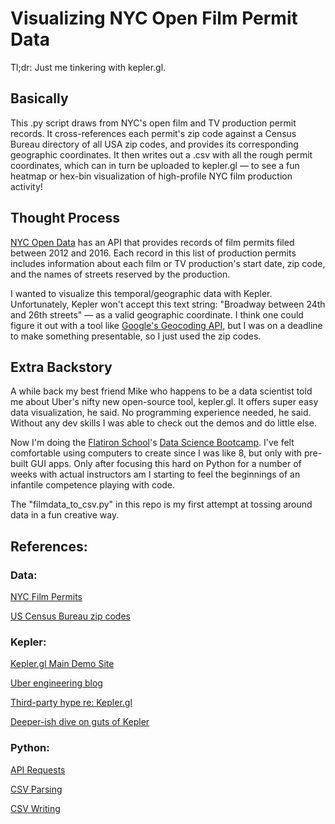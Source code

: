 # Visualizing NYC Open Film Permit Data

Tl;dr: Just me tinkering with kepler.gl.

## Basically

This .py script draws from NYC's open film and TV production permit records. It cross-references each permit's zip code against a Census Bureau directory of all USA zip codes, and provides its corresponding geographic coordinates. It then writes out a .csv with all the rough permit coordinates, which can in turn be uploaded to kepler.gl — to see a fun heatmap or hex-bin visualization of high-profile NYC film production activity!

## Thought Process

[NYC Open Data](https://opendata.cityofnewyork.us/) has an API that provides records of film permits filed between 2012 and 2016. Each record in this list of production permits includes information about each film or TV production's start date, zip code, and the names of streets reserved by the production.

I wanted to visualize this temporal/geographic data with Kepler. Unfortunately, Kepler won't accept this text string: "Broadway between 24th and 26th streets" — as a valid geographic coordinate. I think one could figure it out with a tool like [Google's Geocoding API](https://developers.google.com/maps/documentation/geocoding/intro), but I was on a deadline to make something presentable, so I just used the zip codes.

## Extra Backstory

A while back my best friend Mike who happens to be a data scientist told me about Uber's nifty new open-source tool, kepler.gl. It offers super easy data visualization, he said. No programming experience needed, he said. Without any dev skills I was able to check out the demos and do little else.

Now I'm doing the [Flatiron School](https://flatironschool.com/)'s [Data Science Bootcamp](https://flatironschool.com/career-courses/data-science-bootcamp/). I've felt comfortable using computers to create since I was like 8, but only with pre-built GUI apps. Only after focusing this hard on Python for a number of weeks with actual instructors am I starting to feel the beginnings of an infantile competence playing with code.

The "filmdata_to_csv.py" in this repo is my first attempt at tossing around data in a fun creative way.

## References:

### Data:
[NYC Film Permits](https://data.cityofnewyork.us/City-Government/Film-Permits/tg4x-b46p)

[US Census Bureau zip codes](https://gist.github.com/erichurst/7882666)

### Kepler:
[Kepler.gl Main Demo Site](https://kepler.gl/#/)

[Uber engineering blog](https://eng.uber.com/keplergl)

[Third-party hype re: Kepler.gl](https://opensource.com/article/18/8/keplergl)

[Deeper-ish dive on guts of Kepler](https://medium.com/vis-gl/how-sometimes-assuming-the-earth-is-flat-helps-speed-up-rendering-in-deck-gl-c43b72fd6db4)

### Python:
[API Requests](http://docs.python-requests.org/en/master/user/quickstart/#make-a-request)

[CSV Parsing](https://stackoverflow.com/questions/39704096/parse-online-comma-delimited-text-file-in-python-3-5)

[CSV Writing](https://docs.python.org/2/library/csv.html)
